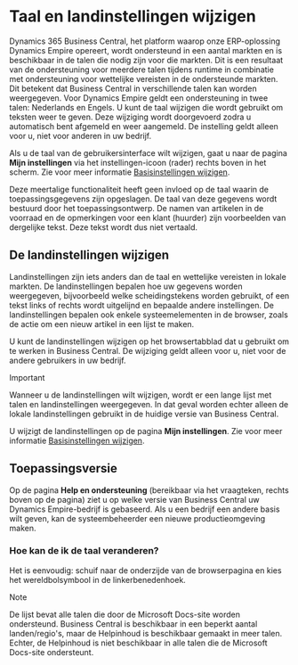 # Taal en landinstellingen wijzigen

Dynamics 365 Business Central, het platform waarop onze ERP-oplossing Dynamics Empire opereert, wordt ondersteund in een aantal markten en is beschikbaar in de talen die nodig zijn voor die markten. Dit is een resultaat van de ondersteuning voor meerdere talen tijdens runtime in combinatie met ondersteuning voor wettelijke vereisten in de ondersteunde markten. Dit betekent dat Business Central in verschillende talen kan worden weergegeven.
Voor Dynamics Empire geldt een ondersteuning in twee talen: Nederlands en Engels. U kunt de taal wijzigen die wordt gebruikt om teksten weer te geven. Deze wijziging wordt doorgevoerd zodra u automatisch bent afgemeld en weer aangemeld. De instelling geldt alleen voor u, niet voor anderen in uw bedrijf.  

Als u de taal van de gebruikersinterface wilt wijzigen, gaat u naar de pagina **Mijn instellingen** via het instellingen-icoon (rader) rechts boven in het scherm. Zie voor meer informatie [Basisinstellingen wijzigen](../Basisinstellingen-wijzigen/#Taal).  

Deze meertalige functionaliteit heeft geen invloed op de taal waarin de toepassingsgegevens zijn opgeslagen. De taal van deze gegevens wordt bestuurd door het toepassingsontwerp. De namen van artikelen in de voorraad en de opmerkingen voor een klant (huurder) zijn voorbeelden van dergelijke tekst. Deze tekst wordt dus niet vertaald.  

## De landinstellingen wijzigen

Landinstellingen zijn iets anders dan de taal en wettelijke vereisten in lokale markten. De landinstellingen bepalen hoe uw gegevens worden weergegeven, bijvoorbeeld welke scheidingstekens worden gebruikt, of een tekst links of rechts wordt uitgelijnd en bepaalde andere instellingen. De landinstellingen bepalen ook enkele systeemelementen in de browser, zoals de actie om een nieuw artikel in een lijst te maken.  

U kunt de landinstellingen wijzigen op het browsertabblad dat u gebruikt om te werken in Business Central. De wijziging geldt alleen voor u, niet voor de andere gebruikers in uw bedrijf.  

> [!IMPORTANT]  
> Wanneer u de landinstellingen wilt wijzigen, wordt er een lange lijst met talen en landinstellingen weergegeven. In dat geval worden echter alleen de lokale landinstellingen gebruikt in de huidige versie van Business Central.  

U wijzigt de landinstellingen op de pagina **Mijn instellingen**. Zie voor meer informatie [Basisinstellingen wijzigen](../Basisinstellingen-wijzigen/).  

## Toepassingsversie

Op de pagina **Help en ondersteuning** (bereikbaar via het vraagteken, rechts boven op de pagina) ziet u op welke versie van Business Central uw Dynamics Empire-bedrijf is gebaseerd. Als u een bedrijf een andere basis wilt geven, kan de systeembeheerder een nieuwe productieomgeving maken.

### Hoe kan de ik de taal veranderen?

Het is eenvoudig: schuif naar de onderzijde van de browserpagina en kies het wereldbolsymbool in de linkerbenedenhoek.

> [!NOTE]  
> De lijst bevat alle talen die door de Microsoft Docs-site worden ondersteund. Business Central is beschikbaar in een beperkt aantal landen/regio's, maar de Helpinhoud is beschikbaar gemaakt in meer talen. Echter, de Helpinhoud is niet beschikbaar in alle talen die de Microsoft Docs-site ondersteunt.
